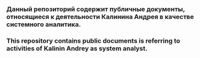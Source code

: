 ### Данный репозиторий содержит публичные документы, относящиеся к деятельности Калинина Андрея в качестве системного аналитика.

### This repository contains public documents is referring to activities of Kalinin Andrey as system analyst.
